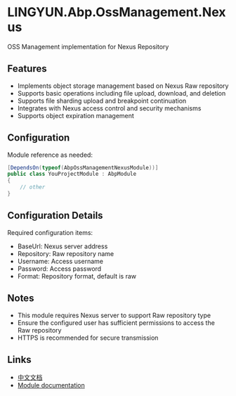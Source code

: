 # LINGYUN.Abp.OssManagement.Nexus

OSS Management implementation for Nexus Repository

## Features

* Implements object storage management based on Nexus Raw repository
* Supports basic operations including file upload, download, and deletion
* Supports file sharding upload and breakpoint continuation
* Integrates with Nexus access control and security mechanisms
* Supports object expiration management

## Configuration

Module reference as needed:

```csharp
[DependsOn(typeof(AbpOssManagementNexusModule))]
public class YouProjectModule : AbpModule
{
    // other
}
```

## Configuration Details

Required configuration items:
* BaseUrl: Nexus server address
* Repository: Raw repository name
* Username: Access username
* Password: Access password
* Format: Repository format, default is raw

## Notes

* This module requires Nexus server to support Raw repository type
* Ensure the configured user has sufficient permissions to access the Raw repository
* HTTPS is recommended for secure transmission

## Links

* [中文文档](./README.md)
* [Module documentation](../README.md)
